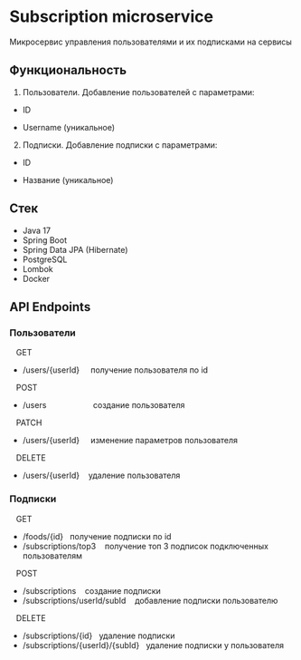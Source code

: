 # Subscription microservice
Микросервис управления пользователями и их подписками на сервисы

## Функциональность 
1. Пользователи. Добавление пользователей с параметрами:

- ID

- Username (уникальное)


2. Подписки. Добавление подписки с параметрами:

- ID

- Название (уникальное)


## Стек
- Java 17
- Spring Boot
- Spring Data JPA (Hibernate)
- PostgreSQL
- Lombok
- Docker

## API Endpoints


### Пользователи 
&nbsp;&nbsp;&nbsp;GET
- /users/{userId} &nbsp;&nbsp;&nbsp; получение пользователя по id
  
&nbsp;&nbsp;&nbsp;POST
- /users &nbsp;&nbsp;&nbsp;&nbsp;&nbsp;&nbsp;&nbsp;&nbsp;&nbsp;&nbsp;&nbsp;&nbsp;&nbsp;&nbsp;&nbsp;&nbsp;&nbsp;&nbsp;&nbsp;&nbsp;создание пользователя

&nbsp;&nbsp;&nbsp;PATCH
- /users/{userId} &nbsp;&nbsp;&nbsp; изменение параметров пользователя

&nbsp;&nbsp;&nbsp;DELETE
- /users/{userId} &nbsp;&nbsp;&nbsp;удаление пользователя



### Подписки
&nbsp;&nbsp;&nbsp;GET
- /foods/{id}&nbsp;&nbsp;&nbsp;получение подписки по id
- /subscriptions/top3 &nbsp;&nbsp;&nbsp;получение топ 3 подписок подключенных пользователям
  
&nbsp;&nbsp;&nbsp;POST
- /subscriptions &nbsp;&nbsp;&nbsp;создание подписки
- /subscriptions/userId/subId &nbsp;&nbsp;&nbsp;добавление подписки пользователю

&nbsp;&nbsp;&nbsp;DELETE
- /subscriptions/{id}&nbsp;&nbsp;&nbsp;удаление подписки
- /subscriptions/{userId}/{subId}&nbsp;&nbsp;&nbsp;удаление подписки у пользователя

